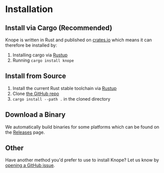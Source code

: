 # Installation

## Install via Cargo (Recommended)

Knope is written in Rust and published on [crates.io](https://crates.io/crates/knope) which means it can therefore be installed by:

1. Installing cargo via [Rustup]
1. Running `cargo install knope`

## Install from Source

1. Install the current Rust stable toolchain via [Rustup]
1. Clone [the GitHub repo](https://github.com/knope-dev/knope/)
1. `cargo install --path .` in the cloned directory

## Download a Binary

We automatically build binaries for some platforms which can be found on the [Releases](https://github.com/knope-dev/knope/releases) page.

## Other

Have another method you'd prefer to use to install Knope? Let us know by [opening a GitHub issue](https://github.com/knope-dev/knope/issues).

[rustup]: https://rustup.rs
